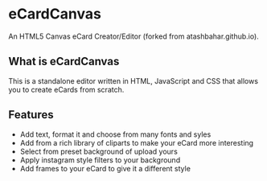 # eCardCanvas
An HTML5 Canvas eCard Creator/Editor (forked from atashbahar.github.io).

## What is eCardCanvas
This is a standalone editor written in HTML, JavaScript and CSS that allows you to create eCards from scratch.

## Features
- Add text, format it and choose from many fonts and syles
- Add from a rich library of cliparts to make your eCard more interesting
- Select from preset background of upload yours
- Apply instagram style filters to your background
- Add frames to your eCard to give it a different style

